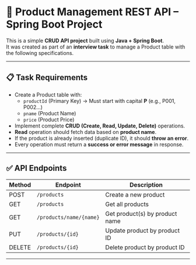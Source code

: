 # 🛒 Product Management REST API – Spring Boot Project

This is a simple **CRUD API project** built using **Java + Spring Boot**.  
It was created as part of an **interview task** to manage a Product table with the following specifications.

---

## 📋 Task Requirements

- Create a Product table with:
  - `productId` (Primary Key) → Must start with capital **P** (e.g., P001, P002...)
  - `pname` (Product Name)
  - `price` (Product Price)
- Implement complete **CRUD (Create, Read, Update, Delete)** operations.
- **Read** operation should fetch data based on **product name**.
- If the product is already inserted (duplicate ID), it should **throw an error**.
- Every operation must return a **success or error message** in response.

---

## ✅ API Endpoints

| Method | Endpoint                | Description                      |
|--------|-------------------------|----------------------------------|
| POST   | `/products`             | Create a new product             |
| GET    | `/products`             | Get all products                 |
| GET    | `/products/name/{name}` | Get product(s) by product name   |
| PUT    | `/products/{id}`        | Update product by product ID     |
| DELETE | `/products/{id}`        | Delete product by product ID     |

---
